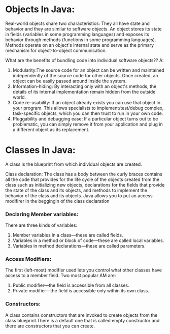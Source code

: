# Objects In Java:
Real-world objects share two characteristics: They all have state and behavior and they are similar to software objects. An object stores its state in fields (variables in some programming languages) and exposes its behavior through methods (functions in some programming languages). Methods operate on an object's internal state and serve as the primary mechanism for object-to-object communication.

What are the benefits of bundling code into individual software objects??
A: 
1. Modularity:The source code for an object can be written and maintained independently of the source code for other objects. Once created, an object can be easily passed around inside the system.
2. Information-hiding:  By interacting only with an object's methods, the details of its internal implementation remain hidden from the outside world.
3. Code re-usability: If an object already exists you can use that object in your program. This allows specialists to implement/test/debug complex, task-specific objects, which you can then trust to run in your own code.
4. Pluggability and debugging ease: If a particular object turns out to be problematic, you can simply remove it from your application and plug in a different object as its replacement.

# Classes In Java: 
 A class is the blueprint from which individual objects are created.

 Class declaration: The class has a body between the curly braces contains all the code that provides for the life cycle of the objects created from the class such as initializing new objects, declarations for the fields that provide the state of the class and its objects, and methods to implement the behavior of the class and its objects.
 Java allows you to put an access modifirer in the beggingin of the class declaration

 ### Declaring Member variables:
 There are three kinds of variables:
 1. Member variables in a class—these are called fields.
 2. Variables in a method or block of code—these are called local variables.
 3. Variables in method declarations—these are called parameters.

 ### Access Modifiers:
 The first (left-most) modifier used lets you control what other classes have access to a member field.
 Two most popular AM are:
 1. Public modifier—the field is accessible from all classes.
 2. Private modifier—the field is accessible only within its own class.

 ### Constructors:
 A class contains constructors that are invoked to create objects from the class blueprint.There is a default one that is called empty constructor and there are constructors that you can create.

 


